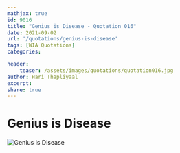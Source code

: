 ```yaml
---
mathjax: true
id: 9016
title: "Genius is Disease - Quotation 016"
date: 2021-09-02
url: '/quotations/genius-is-disease'
tags: [WIA Quotations] 
categories: 

header:
    teaser: /assets/images/quotations/quotation016.jpg
author: Hari Thapliyaal 
excerpt:
share: true 
---
```


# Genius is Disease

![Genius is Disease](/assets/images/quotations/quotation016.jpg)
